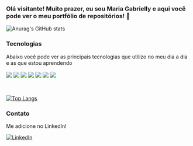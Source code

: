 ### Olá visitante! Muito prazer, eu sou Maria Gabrielly e aqui você pode ver o meu portfólio de repositórios! 💾

![Anurag's GitHub stats](https://github-readme-stats.vercel.app/api?username=mgGabrielly&show_icons=true&bg_color=00000000)


### Tecnologias

Abaixo você pode ver as principais tecnologias que utilizo no meu dia a dia e as que estou aprendendo

<div style="display: inline_block">
  <img align="center"src="https://img.shields.io/badge/TypeScript-3178C6?style=for-the-badge&logo=typescript&logoColor=white">
  <img align="center" src="https://img.shields.io/badge/JavaScript-F7DF1E?style=for-the-badge&logo=javascript&logoColor=black">
  <img align="center" src="https://img.shields.io/badge/Node.js-43853D?style=for-the-badge&logo=node.js&logoColor=white">
  <img align="center" src="https://shields.io/badge/react-black?logo=react&style=for-the-badge">
  <img align="center" src="https://img.shields.io/badge/docker-257bd6?style=for-the-badge&logo=docker&logoColor=white">
  <img align="center" src="https://img.shields.io/badge/postgresql-4169e1?style=for-the-badge&logo=postgresql&logoColor=white">
  <img align="center" src="https://custom-icon-badges.demolab.com/badge/C%23-%23239120.svg?logo=cshrp&logoColor=white">
</div>
<br />
<br />

[![Top Langs](https://github-readme-stats.vercel.app/api/top-langs/?username=mgGabrielly)](https://github.com/mgGabrielly/github-readme-stats)

### Contato

Me adicione no LinkedIn!

[![LinkedIn](https://img.shields.io/badge/LinkedIn-0077B5?style=for-the-badge&logo=linkedin&logoColor=white)](https://www.linkedin.com/in/maria-gabrielly-de-almeida-araujo/)
